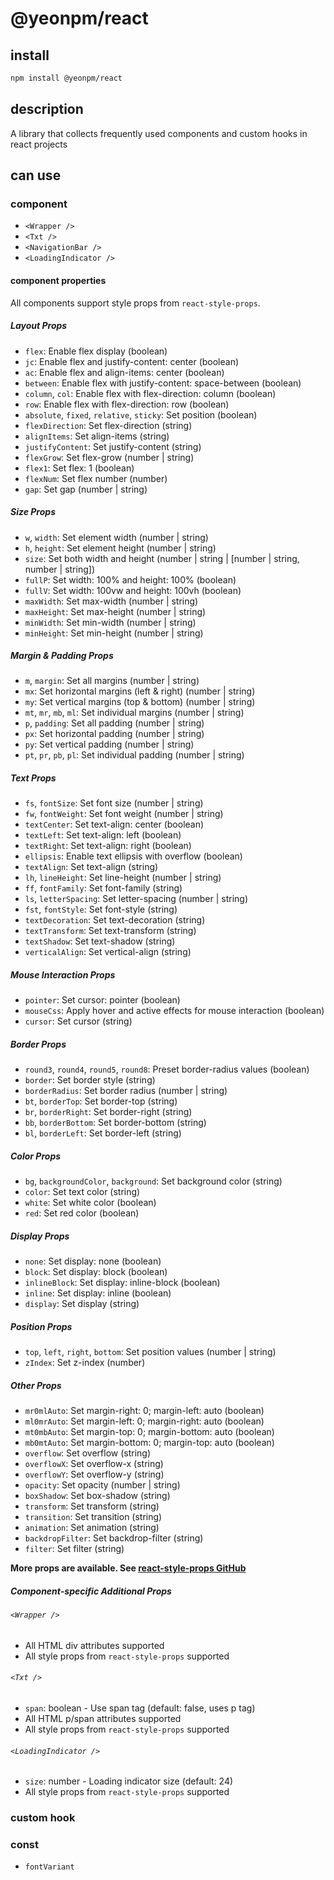 # @yeonpm/react

## install

```bash
npm install @yeonpm/react
```

## description

A library that collects frequently used components and custom hooks in react projects

## can use

### component

- `<Wrapper />`
- `<Txt />`
- `<NavigationBar />`
- `<LoadingIndicator />`

#### component properties

All components support style props from `react-style-props`.

##### Layout Props

- `flex`: Enable flex display (boolean)
- `jc`: Enable flex and justify-content: center (boolean)
- `ac`: Enable flex and align-items: center (boolean)
- `between`: Enable flex with justify-content: space-between (boolean)
- `column`, `col`: Enable flex with flex-direction: column (boolean)
- `row`: Enable flex with flex-direction: row (boolean)
- `absolute`, `fixed`, `relative`, `sticky`: Set position (boolean)
- `flexDirection`: Set flex-direction (string)
- `alignItems`: Set align-items (string)
- `justifyContent`: Set justify-content (string)
- `flexGrow`: Set flex-grow (number | string)
- `flex1`: Set flex: 1 (boolean)
- `flexNum`: Set flex number (number)
- `gap`: Set gap (number | string)

##### Size Props

- `w`, `width`: Set element width (number | string)
- `h`, `height`: Set element height (number | string)
- `size`: Set both width and height (number | string | [number | string, number | string])
- `fullP`: Set width: 100% and height: 100% (boolean)
- `fullV`: Set width: 100vw and height: 100vh (boolean)
- `maxWidth`: Set max-width (number | string)
- `maxHeight`: Set max-height (number | string)
- `minWidth`: Set min-width (number | string)
- `minHeight`: Set min-height (number | string)

##### Margin & Padding Props

- `m`, `margin`: Set all margins (number | string)
- `mx`: Set horizontal margins (left & right) (number | string)
- `my`: Set vertical margins (top & bottom) (number | string)
- `mt`, `mr`, `mb`, `ml`: Set individual margins (number | string)
- `p`, `padding`: Set all padding (number | string)
- `px`: Set horizontal padding (number | string)
- `py`: Set vertical padding (number | string)
- `pt`, `pr`, `pb`, `pl`: Set individual padding (number | string)

##### Text Props

- `fs`, `fontSize`: Set font size (number | string)
- `fw`, `fontWeight`: Set font weight (number | string)
- `textCenter`: Set text-align: center (boolean)
- `textLeft`: Set text-align: left (boolean)
- `textRight`: Set text-align: right (boolean)
- `ellipsis`: Enable text ellipsis with overflow (boolean)
- `textAlign`: Set text-align (string)
- `lh`, `lineHeight`: Set line-height (number | string)
- `ff`, `fontFamily`: Set font-family (string)
- `ls`, `letterSpacing`: Set letter-spacing (number | string)
- `fst`, `fontStyle`: Set font-style (string)
- `textDecoration`: Set text-decoration (string)
- `textTransform`: Set text-transform (string)
- `textShadow`: Set text-shadow (string)
- `verticalAlign`: Set vertical-align (string)

##### Mouse Interaction Props

- `pointer`: Set cursor: pointer (boolean)
- `mouseCss`: Apply hover and active effects for mouse interaction (boolean)
- `cursor`: Set cursor (string)

##### Border Props

- `round3`, `round4`, `round5`, `round8`: Preset border-radius values (boolean)
- `border`: Set border style (string)
- `borderRadius`: Set border radius (number | string)
- `bt`, `borderTop`: Set border-top (string)
- `br`, `borderRight`: Set border-right (string)
- `bb`, `borderBottom`: Set border-bottom (string)
- `bl`, `borderLeft`: Set border-left (string)

##### Color Props

- `bg`, `backgroundColor`, `background`: Set background color (string)
- `color`: Set text color (string)
- `white`: Set white color (boolean)
- `red`: Set red color (boolean)

##### Display Props

- `none`: Set display: none (boolean)
- `block`: Set display: block (boolean)
- `inlineBlock`: Set display: inline-block (boolean)
- `inline`: Set display: inline (boolean)
- `display`: Set display (string)

##### Position Props

- `top`, `left`, `right`, `bottom`: Set position values (number | string)
- `zIndex`: Set z-index (number)

##### Other Props

- `mr0mlAuto`: Set margin-right: 0; margin-left: auto (boolean)
- `ml0mrAuto`: Set margin-left: 0; margin-right: auto (boolean)
- `mt0mbAuto`: Set margin-top: 0; margin-bottom: auto (boolean)
- `mb0mtAuto`: Set margin-bottom: 0; margin-top: auto (boolean)
- `overflow`: Set overflow (string)
- `overflowX`: Set overflow-x (string)
- `overflowY`: Set overflow-y (string)
- `opacity`: Set opacity (number | string)
- `boxShadow`: Set box-shadow (string)
- `transform`: Set transform (string)
- `transition`: Set transition (string)
- `animation`: Set animation (string)
- `backdropFilter`: Set backdrop-filter (string)
- `filter`: Set filter (string)

**More props are available. See [react-style-props GitHub](https://github.com/yeonpm/react-style-props/blob/main/src/style/configs/types/index.d.ts)**

##### Component-specific Additional Props

###### `<Wrapper />`

- All HTML div attributes supported
- All style props from `react-style-props` supported

###### `<Txt />`

- `span`: boolean - Use span tag (default: false, uses p tag)
- All HTML p/span attributes supported
- All style props from `react-style-props` supported

###### `<LoadingIndicator />`

- `size`: number - Loading indicator size (default: 24)
- All style props from `react-style-props` supported

### custom hook

<!-- - `useDebounce`
- `useInterval`
- `useOutsideClick`
- `useScrollLock`
- `useScrollLock` -->

### const

- `fontVariant`
